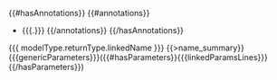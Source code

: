 {{#hasAnnotations}}
{{#annotations}}
- {{{.}}}
{{/annotations}}
{{/hasAnnotations}}

{{{ modelType.returnType.linkedName }}} {{>name_summary}}{{{genericParameters}}}({{#hasParameters}}{{{linkedParamsLines}}}{{/hasParameters}})
